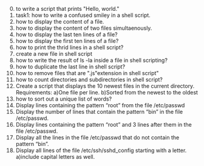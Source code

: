0. to write a script that prints "Hello, world."
1. task1: how to write a confused smiley in a shell script.
2. how to display the content of a file.
3. how to display the content of two files simultaenously.
4. how to display the last ten lines of a file?
5. how to display the first ten lines of a file?
6. how to print the thrid lines in a shell script?
7. create a new file in shell script
8. how to write the result of ls -la inside a file in shell scripting?
9. how to duplicate the last line in shell script? 
10. how to remove files that are ".js"extension in shell script"
11. how to count directories and subdirectories in shell script? 
12. Create a script that displays the 10 newest files in the current directory. Requirements: a)One file per line. b)Sorted from the newest to the oldest
13. how to sort out a unique list of words?
14. Display lines containing the pattern “root” from the file /etc/passwd
15. Display the number of lines that contain the pattern “bin” in the file /etc/passwd.
16. Display lines containing the pattern “root” and 3 lines after them in the file /etc/passwd.
17. Display all the lines in the file /etc/passwd that do not contain the pattern “bin”.
18. Display all lines of the file /etc/ssh/sshd_config starting with a letter. a)include capital letters as well. 
